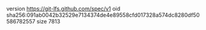 version https://git-lfs.github.com/spec/v1
oid sha256:091ab0042b32529e7134374de4e89558cfd017328a574dc8280df50586782557
size 7813
